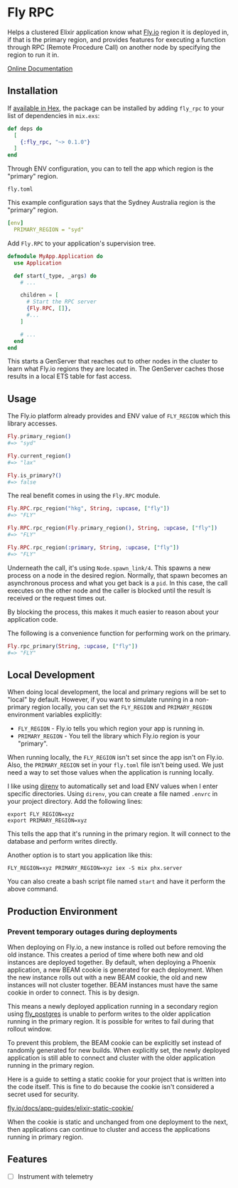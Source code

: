 # Fly RPC

Helps a clustered Elixir application know what [Fly.io](https:://fly.io) region it is deployed in, if that is the primary region, and provides features for executing a function through RPC (Remote Procedure Call) on another node by specifying the region to run it in.

[Online Documentation](https://hexdocs.pm/fly_rpc)

## Installation

If [available in Hex](https://hex.pm/docs/publish), the package can be installed
by adding `fly_rpc` to your list of dependencies in `mix.exs`:

```elixir
def deps do
  [
    {:fly_rpc, "~> 0.1.0"}
  ]
end
```

Through ENV configuration, you can to tell the app which region is the "primary" region.

`fly.toml`

This example configuration says that the Sydney Australia region is the
"primary" region.

```yaml
[env]
  PRIMARY_REGION = "syd"
```

Add `Fly.RPC` to your application's supervision tree.

```elixir
defmodule MyApp.Application do
  use Application

  def start(_type, _args) do
    # ...

    children = [
      # Start the RPC server
      {Fly.RPC, []},
      #...
    ]

    # ...
  end
end
```

This starts a GenServer that reaches out to other nodes in the cluster to learn
what Fly.io regions they are located in. The GenServer caches those results in a
local ETS table for fast access.

## Usage

The Fly.io platform already provides and ENV value of `FLY_REGION` which this library accesses.

```elixir
Fly.primary_region()
#=> "syd"

Fly.current_region()
#=> "lax"

Fly.is_primary?()
#=> false
```

The real benefit comes in using the `Fly.RPC` module.

```elixir
Fly.RPC.rpc_region("hkg", String, :upcase, ["fly"])
#=> "FLY"

Fly.RPC.rpc_region(Fly.primary_region(), String, :upcase, ["fly"])
#=> "FLY"

Fly.RPC.rpc_region(:primary, String, :upcase, ["fly"])
#=> "FLY"
```

Underneath the call, it's using `Node.spawn_link/4`. This spawns a new process on a node in the desired region. Normally, that spawn becomes an asynchronous process and what you get back is a `pid`. In this case, the call executes on the other node and the caller is blocked until the result is received or the request times out.

By blocking the process, this makes it much easier to reason about your application code.


The following is a convenience function for performing work on the primary.

```elixir
Fly.rpc_primary(String, :upcase, ["fly"])
#=> "FLY"
```

## Local Development

When doing local development, the local and primary regions will be set to "local" by default. However, if you want to simulate running in a non-primary region locally, you can set the `FLY_REGION` and `PRIMARY_REGION` environment variables explicitly:

- `FLY_REGION` - Fly.io tells you which region your app is running in.
- `PRIMARY_REGION` - You tell the library which Fly.io region is your "primary".

When running locally, the `FLY_REGION` isn't set since the app isn't on Fly.io. Also, the `PRIMARY_REGION` set in your `fly.toml` file isn't being used. We just need a way to set those values when the application is running locally.

I like using [direnv](https://direnv.net/) to automatically set and load ENV values when I enter specific directories. Using `direnv`, you can create a file named `.envrc` in your project directory. Add the following lines:

```
export FLY_REGION=xyz
export PRIMARY_REGION=xyz
```

This tells the app that it's running in the primary region. It will connect to the database and perform writes directly.

Another option is to start you application like this:

```
FLY_REGION=xyz PRIMARY_REGION=xyz iex -S mix phx.server
```

You can also create a bash script file named `start` and have it perform the above command.

## Production Environment

### Prevent temporary outages during deployments

When deploying on Fly.io, a new instance is rolled out before removing the old instance. This creates a period of time where both new and old instances are deployed together. By default, when deploying a Phoenix application, a new BEAM cookie is generated for each deployment. When the new instance rolls out with a new BEAM cookie, the old and new instances will not cluster together. BEAM instances must have the same cookie in order to connect. This is by design.

This means a newly deployed application running in a secondary region using [fly_postgres](https://github.com/superfly/fly_postgres_elixir) is unable to perform writes to the older application running in the primary region. It is possible for writes to fail during that rollout window.

To prevent this problem, the BEAM cookie can be explicitly set instead of randomly generated for new builds. When explicitly set, the newly deployed application is still able to connect and cluster with the older application running in the primary region.

Here is a guide to setting a static cookie for your project that is written into the code itself. This is fine to do because the cookie isn't considered a secret used for security.

[fly.io/docs/app-guides/elixir-static-cookie/](https://fly.io/docs/app-guides/elixir-static-cookie/)

When the cookie is static and unchanged from one deployment to the next, then applications can continue to cluster and access the applications running in primary region.

## Features

- [ ] Instrument with telemetry
